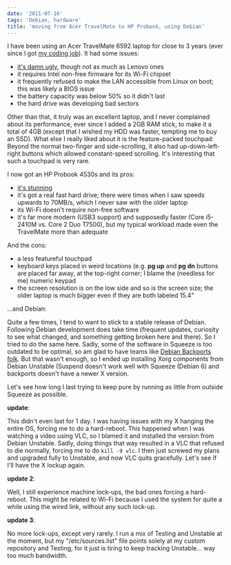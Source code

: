 ```yaml
---
date: '2011-07-16'
tags: 'Debian, hardware'
title: 'moving from Acer TravelMate to HP Probook, using Debian'
---
```


I have been using an Acer TravelMate 6592 laptop for close to 3 years
(ever since I got [my coding job]). It had some issues:

-   [it\'s damn ugly], though not as much as Lenovo ones
-   it requires Intel non-free firmware for its Wi-Fi chipset
-   it frequently refused to make the LAN accessible from Linux on boot;
    this was likely a BIOS issue
-   the battery capacity was below 50% so it didn\'t last
-   the hard drive was developing bad sectors

Other than that, it truly was an excellent laptop, and I never
complained about its performance, ever since I added a 2GB RAM stick, to
make it a total of 4GB (except that I wished my HDD was faster, tempting
me to buy an SSD). What else I really liked about it is the
feature-packed touchpad: Beyond the normal two-finger and
side-scrolling, it also had up-down-left-right buttons which allowed
constant-speed scrolling. It\'s interesting that such a touchpad is very
rare.

I now got an HP Probook 4530s and its pros:

-   [it\'s stunning]
-   it\'s got a real fast hard drive; there were times when I saw speeds
    upwards to 70MB/s, which I never saw with the older laptop
-   its Wi-Fi doesn\'t require non-free software
-   it\'s far more modern (USB3 support) and supposedly faster (Core
    i5-2410M vs. Core 2 Duo T7500), but my typical workload made even
    the TravelMate more than adequate

And the cons:

-   a less featureful touchpad
-   keyboard keys placed in weird locations (e.g. **pg up** and **pg
    dn** buttons are placed far away, at the top-right corner; I blame
    the (needless for me) numeric keypad
-   the screen resolution is on the low side and so is the screen size;
    the older laptop is much bigger even if they are both labeled 15.4\"

\...and Debian:

Quite a few times, I tend to want to stick to a stable release of
Debian. Following Debian development does take time (frequent updates,
curiosity to see what changed, and something getting broken here and
there). So I tried to do the same here. Sadly, some of the software in
Squeeze is too outdated to be optimal, so am glad to have teams like
[Debian Backports folk]. But that wasn\'t enough, so I ended up
installing Xorg components from Debian Unstable (Suspend doesn\'t work
well with Squeeze (Debian 6) and backports doesn\'t have a newer X
version.

Let\'s see how long I last trying to keep pure by running as little from
outside Squeeze as possible.

**update**:

This didn\'t even last for 1 day. I was having issues with my X hanging
the entire OS, forcing me to do a hard-reboot. This happened when I was
watching a video using VLC, so I blamed it and installed the version
from Debian Unstable. Sadly, doing things that way resulted in a VLC
that refused to die normally, forcing me to do `kill -9 vlc`. I then
just screwed my plans and upgraded fully to Unstable, and now VLC quits
gracefully. Let\'s see if I\'ll have the X lockup again.

**update 2**:

Well, I still experience machine lock-ups, the bad ones forcing a
hard-reboot. This might be related to Wi-Fi because I used the system
for quite a while using the wired link, without any such lock-up.

**update 3**:

No more lock-ups, except very rarely. I run a mix of Testing and
Unstable at the moment, but my \"/etc/sources.list\" file points solely
at my custom repository and Testing, for it just is tiring to keep
tracking Unstable\... way too much bandwidth.

  [my coding job]: http://tshepang.net/me-got-meself-a-coding-job
  [it\'s damn ugly]: http://www.google.co.za/search?hl=en&biw=1366&bih=630&q=6592+acer&um=1&ie=UTF-8&tbm=isch&source=og&sa=N&tab=wi
  [it\'s stunning]: http://www.google.co.za/search?q=probook+4530s&um=1&ie=UTF-8&tbm=isch&source=og&sa=N&hl=en&tab=wi&biw=1366&bih=630
  [Debian Backports folk]: http://tshepang.net/thanks-to-the-debian-backports-team
